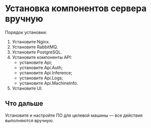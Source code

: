 # Установка компонентов сервера вручную

Порядок установки:
1. Установите Nginx.
1. Установите RabbitMQ.
1. Установите PostgreSQL.
1. Установите компоненты API:
   - установите Api;
   - установите Api.Auth;
   - установите Api.Inference;
   - установите Api.Logs;
   - установите Api.MachineInfo.
1. Установите UI.

## Что дальше
Установите и настройте ПО для целевой машины — все действия выполняются вручную.

